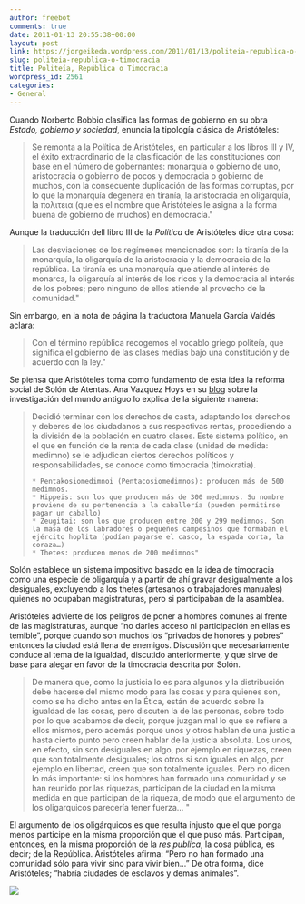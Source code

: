 ```yaml
---
author: freebot
comments: true
date: 2011-01-13 20:55:38+00:00
layout: post
link: https://jorgeikeda.wordpress.com/2011/01/13/politeia-republica-o-timocracia/
slug: politeia-republica-o-timocracia
title: Politeía, República o Timocracia
wordpress_id: 2561
categories:
- General
---
```


Cuando Norberto Bobbio clasifica las formas de gobierno en su obra _Estado, gobierno y sociedad_, enuncia la tipología clásica de Aristóteles:





<blockquote>Se remonta a la Política de Aristóteles, en particular a los libros III y IV, el éxito extraordinario de la clasificación de las constituciones con base en el número de gobernantes: monarquía o gobierno de uno, aristocracia o gobierno de pocos y democracia o gobierno de muchos, con la consecuente duplicación de las formas corruptas, por lo que la monarquía degenera en tiranía, la aristocracia en oligarquía, la πολιτεια (que es el nombre que Aristóteles le asigna a la forma buena de gobierno de muchos) en democracia." </blockquote>



Aunque la traducción dell libro III de la _Política_ de Aristóteles dice otra cosa:





<blockquote>Las desviaciones de los regímenes mencionados son: la tiranía de la monarquía, la oligarquía de la aristocracia y la democracia de la república. La tiranía es una monarquía que atiende al interés de monarca, la oligarquía al interés de los ricos y la democracia al interés de los pobres; pero ninguno de ellos atiende al provecho de la comunidad."</blockquote>




Sin embargo, en la nota de página la traductora Manuela García Valdés aclara:





<blockquote>Con el término república recogemos el vocablo griego politeía, que significa el gobierno de las clases medias bajo una constitución y de acuerdo con la ley." </blockquote>



Se piensa que Aristóteles toma como fundamento de esta idea la reforma social de Solón de Atentas. Ana Vazquez Hoys en su [blog](http://www.bloganavazquez.com/2010/02/26/solon-de-atenas-y-sus-reformas-democraticas-la-timocraci/) sobre la investigación del mundo antiguo lo explica de la siguiente manera:




<blockquote>Decidió terminar con los derechos de casta, adaptando los derechos y deberes de los ciudadanos a sus respectivas rentas, procediendo a la división de la población en cuatro clases. Este sistema político, en el que en función de la renta de cada clase (unidad de medida: medimno) se le adjudican ciertos derechos políticos y responsabilidades, se conoce como timocracia (timokratia).

    * Pentakosiomedimnoi (Pentacosiomedimnos): producen más de 500 medimnos.
    * Hippeis: son los que producen más de 300 medimnos. Su nombre proviene de su pertenencia a la caballería (pueden permitirse pagar un caballo)
    * Zeugitai: son los que producen entre 200 y 299 medimnos. Son la masa de los labradores o pequeños campesinos que formaban el ejército hoplita (podían pagarse el casco, la espada corta, la coraza…)
    * Thetes: producen menos de 200 medimnos"

</blockquote>



Solón establece un sistema impositivo basado en la idea de timocracia como una especie de oligarquía y a partir de ahí gravar desigualmente a los desiguales,  excluyendo a los thetes (artesanos o trabajadores manuales) quienes no ocupaban magistraturas, pero si participaban de la asamblea.

Aristóteles advierte de los peligros de poner a hombres comunes al frente de las magistraturas, aunque “no darles acceso ni participación en ellas es temible”, porque cuando son muchos los “privados de honores y pobres” entonces la ciudad está llena de enemigos. Discusión que necesariamente conduce al tema de la igualdad, discutido anteriormente, y que sirve de base para alegar en favor de la timocracia descrita por Solón.



<blockquote>
De manera que, como la justicia lo es para algunos y la distribución debe hacerse del mismo modo para las cosas y para quienes son, como se ha dicho antes en la Ética, están de acuerdo sobre la igualdad de las cosas, pero discuten la de las personas, sobre todo por lo que acabamos de decir, porque juzgan mal lo que se refiere a ellos mismos, pero además porque unos y otros hablan de una justicia hasta cierto punto pero creen hablar de la justicia absoluta. Los unos, en efecto, sin son desiguales en algo, por ejemplo en riquezas, creen que son totalmente desiguales; los otros si son iguales en algo, por ejemplo en libertad, creen que son totalmente iguales. Pero no dicen lo más importante: si los hombres han formado una comunidad y se han reunido por las riquezas, participan de la ciudad en la misma medida en que participan de la riqueza, de modo que el argumento de los oligarquicos parecería tener fuerza... "
</blockquote>



El argumento de los oligárquicos es que resulta injusto que el que ponga menos participe en la misma proporción que el que puso más. Participan, entonces, en la misma proporción de la _res publica_, la cosa pública, es decir; de la República. Aristóteles afirma: “Pero no han formado una comunidad sólo para vivir sino para vivir bien...” De otra forma, dice Aristóteles; “habría ciudades de esclavos y demás animales”.


![](http://upload.wikimedia.org/wikipedia/commons/e/e1/Constitucion_Soloniana.JPG)
